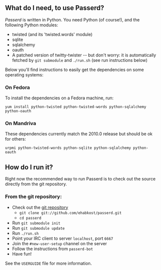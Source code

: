 What do I need, to use Passerd?
-------------------------------

_Passerd_ is written in Python. You need Python (of course!), and the following
Python modules:

* twisted (and its 'twisted.words' module)
* sqlite
* sqlalchemy
* oauth
* A patched version of twitty-twister -- but don't worry: it is automatically fetched by `git submodule` and `./run.sh` (see run instructions below)


Below you'll find instructions to easily get the dependencies on some operating
systems:

### On Fedora

To install the dependencies on a Fedora machine, run:

	yum install python-twisted python-twisted-words python-sqlalchemy python-oauth


### On Mandriva

These dependencies currently match the 2010.0 release but should be ok for others:

	urpmi python-twisted-words python-sqlite python-sqlalchemy python-oauth


How do I run it?
----------------

Right now the recommended way to run Passerd is to check out the source
directly from the git repository.

### From the git repository:

* Check out the [git repository][gitrepo]
  * `git clone git://github.com/ehabkost/passerd.git`
  * `cd passerd`
* Run `git submodule init`
* Run `git submodule update`
* Run `./run.sh`
* Point your IRC client to server `localhost`, port `6667`
* Join the `#new-user-setup` channel on the server
* Follow the instructions from `passerd-bot`
* Have fun!

See the `USERGUIDE` file for more information.

[gitrepo]: http://github.com/ehabkost/passerd
